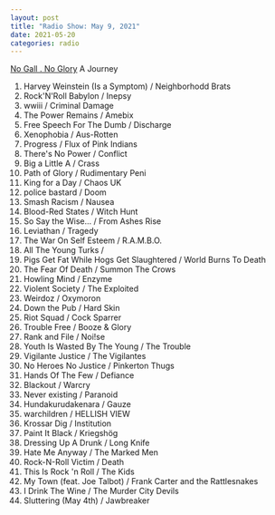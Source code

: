 ```yaml
---
layout: post
title: "Radio Show: May 9, 2021"
date: 2021-05-20
categories: radio
---
```


[No Gall . No Glory](https://www.mixcloud.com/jimshreds/may-9-2021-no-gall-no-glory-wkdu-philadelphia-917fm/) A Journey

1. Harvey Weinstein (Is a Symptom) / Neighborhodd Brats
2. Rock'N'Roll Babylon / Inepsy
3. wwiii / Criminal Damage
4. The Power Remains / Amebix
5. Free Speech For The Dumb / Discharge
6. Xenophobia / Aus-Rotten
7. Progress / Flux of Pink Indians
8. There's No Power / Conflict
9. Big a Little A / Crass
10. Path of Glory / Rudimentary Peni
11. King for a Day / Chaos UK
12. police bastard / Doom
13. Smash Racism / Nausea
14. Blood-Red States / Witch Hunt
15. So Say the Wise... / From Ashes Rise
16. Leviathan / Tragedy
17. The War On Self Esteem / R.A.M.B.O.
18. All The Young Turks /
19. Pigs Get Fat While Hogs Get Slaughtered / World Burns To Death
20. The Fear Of Death / Summon The Crows
21. Howling Mind / Enzyme
22. Violent Society / The Exploited
23. Weirdoz / Oxymoron
24. Down the Pub / Hard Skin
25. Riot Squad / Cock Sparrer
26. Trouble Free / Booze & Glory
27. Rank and File / Noi!se
28. Youth Is Wasted By The Young / The Trouble
29. Vigilante Justice / The Vigilantes
30. No Heroes No Justice / Pinkerton Thugs
31. Hands Of The Few / Defiance
32. Blackout / Warcry
33. Never existing / Paranoid
34. Hundakurudakenara / Gauze
35. warchildren / HELLISH VIEW
36. Krossar Dig / Institution
37. Paint It Black / Kriegshög
38. Dressing Up A Drunk / Long Knife
39. Hate Me Anyway / The Marked Men
40. Rock-N-Roll Victim / Death
41. This Is Rock 'n Roll / The Kids
42. My Town (feat. Joe Talbot) / Frank Carter and the Rattlesnakes
43. I Drink The Wine / The Murder City Devils
44. Sluttering (May 4th) / Jawbreaker
